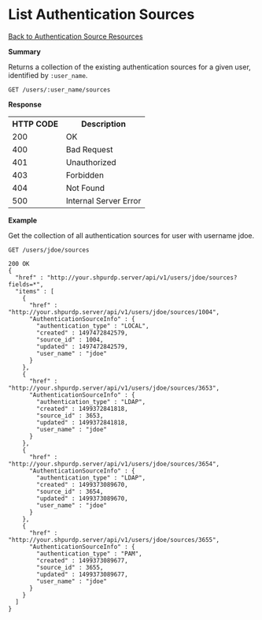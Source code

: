 
<!---
Licensed to the Apache Software Foundation (ASF) under one or more
contributor license agreements. See the NOTICE file distributed with
this work for additional information regarding copyright ownership.
The ASF licenses this file to You under the Apache License, Version 2.0
(the "License"); you may not use this file except in compliance with
the License. You may obtain a copy of the License at

http://www.apache.org/licenses/LICENSE-2.0

Unless required by applicable law or agreed to in writing, software
distributed under the License is distributed on an "AS IS" BASIS,
WITHOUT WARRANTIES OR CONDITIONS OF ANY KIND, either express or implied.
See the License for the specific language governing permissions and
limitations under the License.
-->

List Authentication Sources
=====

[Back to Authentication Source Resources](authentication-source-resources.md)

**Summary**

Returns a collection of the existing authentication sources for a given user, identified by 
<code>:user_name</code>.

    GET /users/:user_name/sources

**Response**

<table>
  <tr>
    <th>HTTP CODE</th>
    <th>Description</th>
  </tr>
  <tr>
    <td>200</td>
    <td>OK</td>  
  </tr>
  <tr>
    <td>400</td>
    <td>Bad Request</td>  
  </tr>
  <tr>
    <td>401</td>
    <td>Unauthorized</td>  
  </tr>
  <tr>
    <td>403</td>
    <td>Forbidden</td>  
  </tr> 
  <tr>
    <td>404</td>
    <td>Not Found</td>  
  </tr>
  <tr>
    <td>500</td>
    <td>Internal Server Error</td>  
  </tr>
</table>

**Example**

Get the collection of all authentication sources for user with username jdoe.

    GET /users/jdoe/sources

    200 OK
    {
      "href" : "http://your.shpurdp.server/api/v1/users/jdoe/sources?fields=*",
      "items" : [
        {
          "href" : "http://your.shpurdp.server/api/v1/users/jdoe/sources/1004",
          "AuthenticationSourceInfo" : {
            "authentication_type" : "LOCAL",
            "created" : 1497472842579,
            "source_id" : 1004,
            "updated" : 1497472842579,
            "user_name" : "jdoe"
          }
        },
        {
          "href" : "http://your.shpurdp.server/api/v1/users/jdoe/sources/3653",
          "AuthenticationSourceInfo" : {
            "authentication_type" : "LDAP",
            "created" : 1499372841818,
            "source_id" : 3653,
            "updated" : 1499372841818,
            "user_name" : "jdoe"
          }
        },
        {
          "href" : "http://your.shpurdp.server/api/v1/users/jdoe/sources/3654",
          "AuthenticationSourceInfo" : {
            "authentication_type" : "LDAP",
            "created" : 1499373089670,
            "source_id" : 3654,
            "updated" : 1499373089670,
            "user_name" : "jdoe"
          }
        },
        {
          "href" : "http://your.shpurdp.server/api/v1/users/jdoe/sources/3655",
          "AuthenticationSourceInfo" : {
            "authentication_type" : "PAM",
            "created" : 1499373089677,
            "source_id" : 3655,
            "updated" : 1499373089677,
            "user_name" : "jdoe"
          }
        }
      ]
    }
    